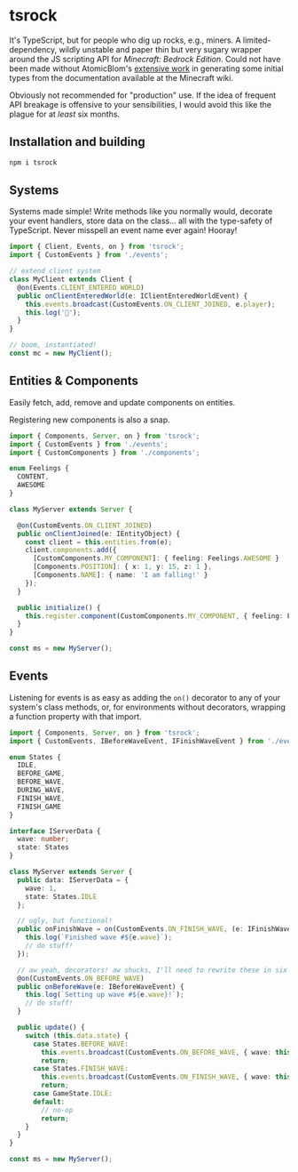 # tsrock

It's TypeScript, but for people who dig up rocks, e.g., miners. A limited-dependency, wildly
unstable and paper thin but very sugary wrapper around the JS scripting API for
_Minecraft: Bedrock Edition_. Could not have been made without AtomicBlom's
[extensive work](https://github.com/minecraft-addon-tools) in generating some initial types from
the documentation available at the Minecraft wiki.

Obviously not recommended for "production" use. If the idea of frequent API breakage is
offensive to your sensibilities, I would avoid this like the plague for at _least_ six months.

## Installation and building

```bash
npm i tsrock
```

## Systems

Systems made simple! Write methods like you normally would, decorate your event handlers, store
data on the class... all with the type-safety of TypeScript. Never misspell an event name ever
again! Hooray!

```typescript
import { Client, Events, on } from 'tsrock';
import { CustomEvents } from './events';

// extend client system
class MyClient extends Client {
  @on(Events.CLIENT_ENTERED_WORLD)
  public onClientEnteredWorld(e: IClientEnteredWorldEvent) {
    this.events.broadcast(CustomEvents.ON_CLIENT_JOINED, e.player);
    this.log('🎉');
  }
}

// boom, instantiated!
const mc = new MyClient();
```

## Entities & Components

Easily fetch, add, remove and update components on entities.

Registering new components is also a snap.

```typescript
import { Components, Server, on } from 'tsrock';
import { CustomEvents } from './events';
import { CustomComponents } from './components';

enum Feelings {
  CONTENT,
  AWESOME
}

class MyServer extends Server {

  @on(CustomEvents.ON_CLIENT_JOINED)
  public onClientJoined(e: IEntityObject) {
    const client = this.entities.from(e);
    client.components.add({
      [CustomComponents.MY_COMPONENT]: { feeling: Feelings.AWESOME }
      [Components.POSITION]: { x: 1, y: 15, z: 1 },
      [Components.NAME]: { name: 'I am falling!' }
    });
  }

  public initialize() {
    this.register.component(CustomComponents.MY_COMPONENT, { feeling: Feelings.CONTENT });
  }
}

const ms = new MyServer();
```

## Events

Listening for events is as easy as adding the `on()` decorator to any of your system's class
methods, or, for environments without decorators, wrapping a function property with that import.

```typescript
import { Components, Server, on } from 'tsrock';
import { CustomEvents, IBeforeWaveEvent, IFinishWaveEvent } from './events';

enum States {
  IDLE,
  BEFORE_GAME,
  BEFORE_WAVE,
  DURING_WAVE,
  FINISH_WAVE,
  FINISH_GAME
}

interface IServerData {
  wave: number;
  state: States
}

class MyServer extends Server {
  public data: IServerData = {
    wave: 1,
    state: States.IDLE
  };

  // ugly, but functional!
  public onFinishWave = on(CustomEvents.ON_FINISH_WAVE, (e: IFinishWaveEvent) => {
    this.log(`Finished wave #${e.wave}`);
    // do stuff!
  });

  // aw yeah, decorators! aw shucks, I'll need to rewrite these in six months!
  @on(CustomEvents.ON_BEFORE_WAVE)
  public onBeforeWave(e: IBeforeWaveEvent) {
    this.log(`Setting up wave #${e.wave}!`);
    // do stuff!
  }

  public update() {
    switch (this.data.state) {
      case States.BEFORE_WAVE:
        this.events.broadcast(CustomEvents.ON_BEFORE_WAVE, { wave: this.data.wave++; });
        return;
      case States.FINISH_WAVE:
        this.events.broadcast(CustomEvents.ON_FINISH_WAVE, { wave: this.data.wave });
        return;
      case GameState.IDLE:
      default:
        // no-op
        return;
    }
  }
}

const ms = new MyServer();
```
